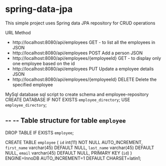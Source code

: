 # spring-data-jpa
This simple project uses Spring data JPA repository for CRUD operations

URL	Method

- http://localhost:8080/api/employees GET	- to list all the employees in JSON 
- http://localhost:8080/api/employees	POST	Add a person	JSON
- http://localhost:8080/api/employees/{employeeId}	GET	- to display only one employee based on the id	
- http://localhost:8080/api/employees	PUT	Update a employee details	JSON
- http://localhost:8080/api/employees/{employeeId}	DELETE	Delete the specified employee
 
 MySql database sql script to create schema and employee-repository  
 CREATE DATABASE  IF NOT EXISTS `employee_directory`;
USE `employee_directory`;

--
-- Table structure for table `employee`
--

DROP TABLE IF EXISTS `employee`;

CREATE TABLE `employee` (
  `id` int(11) NOT NULL AUTO_INCREMENT,
  `first_name` varchar(45) DEFAULT NULL,
  `last_name` varchar(45) DEFAULT NULL,
  `email` varchar(45) DEFAULT NULL,
  PRIMARY KEY (`id`)
) ENGINE=InnoDB AUTO_INCREMENT=1 DEFAULT CHARSET=latin1;

